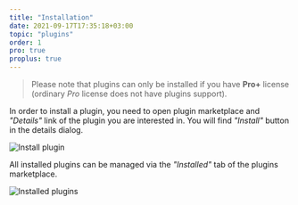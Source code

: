 ```yaml
---
title: "Installation"
date: 2021-09-17T17:35:18+03:00
topic: "plugins"
order: 1
pro: true
proplus: true
---
```


> Please note that plugins can only be installed if you have **Pro+** license (ordinary _Pro_ license does not have plugins support).

In order to install a plugin, you need to open plugin marketplace and _"Details"_ link of the plugin you are interested in. You will find _"Install"_ button in the details dialog. 

![Install plugin](/images/tutorials/plugins/install-plugin.gif "Install a plugin via Details dialog")

All installed plugins can be managed via the _"Installed"_ tab of the plugins marketplace.

![Installed plugins](/images/tutorials/plugins/installed-plugins.png)